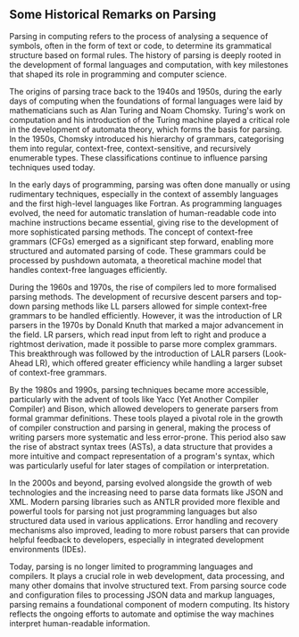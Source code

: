 
## Some Historical Remarks on Parsing

Parsing in computing refers to the process of analysing a sequence of symbols, often in the form of text or code,
to determine its grammatical structure based on formal rules. The history of parsing is deeply rooted in the development
of formal languages and computation, with key milestones that shaped its role in programming and computer science.

The origins of parsing trace back to the 1940s and 1950s, during the early days of computing when the foundations of
formal languages were laid by mathematicians such as Alan Turing and Noam Chomsky. Turing's work on computation and
his introduction of the Turing machine played a critical role in the development of automata theory, which forms
the basis for parsing. In the 1950s, Chomsky introduced his hierarchy of grammars, categorising them into regular,
context-free, context-sensitive, and recursively enumerable types. These classifications continue to influence
parsing techniques used today.

In the early days of programming, parsing was often done manually or using rudimentary techniques, especially in
the context of assembly languages and the first high-level languages like Fortran. As programming languages evolved,
the need for automatic translation of human-readable code into machine instructions became essential, giving rise
to the development of more sophisticated parsing methods. The concept of context-free grammars (CFGs) emerged as
a significant step forward, enabling more structured and automated parsing of code. These grammars could be processed
by pushdown automata, a theoretical machine model that handles context-free languages efficiently.

During the 1960s and 1970s, the rise of compilers led to more formalised parsing methods. The development of recursive
descent parsers and top-down parsing methods like LL parsers allowed for simple context-free grammars to be handled
efficiently. However, it was the introduction of LR parsers in the 1970s by Donald Knuth that marked a major advancement
in the field. LR parsers, which read input from left to right and produce a rightmost derivation, made it possible to
parse more complex grammars. This breakthrough was followed by the introduction of LALR parsers (Look-Ahead LR), which
offered greater efficiency while handling a larger subset of context-free grammars.

By the 1980s and 1990s, parsing techniques became more accessible, particularly with the advent of tools like Yacc
(Yet Another Compiler Compiler) and Bison, which allowed developers to generate parsers from formal grammar definitions.
These tools played a pivotal role in the growth of compiler construction and parsing in general, making the process
of writing parsers more systematic and less error-prone. This period also saw the rise of abstract syntax trees (ASTs),
a data structure that provides a more intuitive and compact representation of a program's syntax, which was particularly
useful for later stages of compilation or interpretation.

In the 2000s and beyond, parsing evolved alongside the growth of web technologies and the increasing need to parse data
formats like JSON and XML. Modern parsing libraries such as ANTLR provided more flexible and powerful tools for parsing
not just programming languages but also structured data used in various applications. Error handling and recovery
mechanisms also improved, leading to more robust parsers that can provide helpful feedback to developers, especially
in integrated development environments (IDEs).

Today, parsing is no longer limited to programming languages and compilers. It plays a crucial role in web development,
data processing, and many other domains that involve structured text. From parsing source code and configuration files
to processing JSON data and markup languages, parsing remains a foundational component of modern computing. Its history
reflects the ongoing efforts to automate and optimise the way machines interpret human-readable information.

